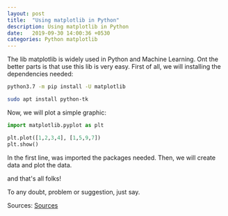 ```yaml
---
layout: post
title:  "Using matplotlib in Python"
description: Using matplotlib in Python
date:   2019-09-30 14:00:36 +0530
categories: Python matplotlib
---
```

The lib matplotlib is widely used in Python and Machine Learning. Ont the better parts is that use this lib is very easy.
First of all, we will installing the dependencies needed:

```sh
python3.7 -m pip install -U matplotlib
```

```sh
sudo apt install python-tk
```

Now, we will plot a simple graphic:
```python
import matplotlib.pyplot as plt

plt.plot([1,2,3,4], [1,5,9,7])
plt.show()
```

In the first line, was imported the packages needed.
Then, we will create data and plot the data.

and that's all folks!

To any doubt, problem or suggestion, just say.

Sources: [Sources](https://github.com/fagnercandido/tests-matplotlib)
